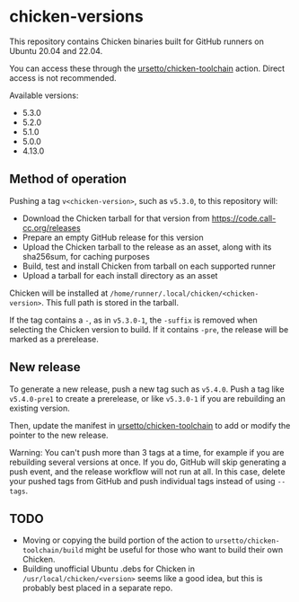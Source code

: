 # chicken-versions

This repository contains Chicken binaries built for GitHub runners on Ubuntu 20.04 and 22.04.

You can access these through the [ursetto/chicken-toolchain](https://github.com/ursetto/chicken-toolchain) action. Direct access is not recommended.

Available versions:

- 5.3.0
- 5.2.0
- 5.1.0
- 5.0.0
- 4.13.0

## Method of operation

Pushing a tag `v<chicken-version>`, such as `v5.3.0`, to this repository will:

- Download the Chicken tarball for that version from <https://code.call-cc.org/releases>
- Prepare an empty GitHub release for this version
- Upload the Chicken tarball to the release as an asset, along with its sha256sum, for caching purposes
- Build, test and install Chicken from tarball on each supported runner
- Upload a tarball for each install directory as an asset

Chicken will be installed at `/home/runner/.local/chicken/<chicken-version>`. This full path is stored in the tarball.

If the tag contains a `-`, as in `v5.3.0-1`, the `-suffix` is removed when selecting the Chicken version to build. If it contains `-pre`, the release will be marked as a prerelease.

## New release

To generate a new release, push a new tag such as `v5.4.0`. Push a tag like `v5.4.0-pre1` to create a prerelease, or like `v5.3.0-1` if you are rebuilding an existing version.

Then, update the manifest in [ursetto/chicken-toolchain](https://github.com/ursetto/chicken-toolchain) to add or modify the pointer to the new release.

Warning: You can't push more than 3 tags at a time, for example if you are rebuilding several versions at once. If you do, GitHub will skip generating a push event, and the release workflow will not run at all. In this case, delete your pushed tags from GitHub and push individual tags instead of using `--tags`.

## TODO

- Moving or copying the build portion of the action to `ursetto/chicken-toolchain/build` might be useful for those who want to build their own Chicken.
- Building unofficial Ubuntu .debs for Chicken in `/usr/local/chicken/<version>` seems like a good idea, but this is probably best placed in a separate repo.
